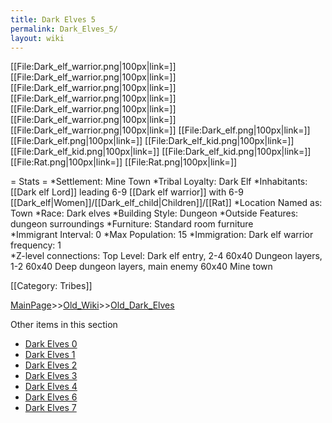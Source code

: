 ```yaml
---
title: Dark Elves 5
permalink: Dark_Elves_5/
layout: wiki
---
```

[[File:Dark_elf_warrior.png|100px|link=]]
[[File:Dark_elf_warrior.png|100px|link=]]
[[File:Dark_elf_warrior.png|100px|link=]]
[[File:Dark_elf_warrior.png|100px|link=]]
[[File:Dark_elf_warrior.png|100px|link=]]
[[File:Dark_elf_warrior.png|100px|link=]]
[[File:Dark_elf_warrior.png|100px|link=]]
[[File:Dark_elf.png|100px|link=]]
[[File:Dark_elf.png|100px|link=]]
[[File:Dark_elf_kid.png|100px|link=]]
[[File:Dark_elf_kid.png|100px|link=]]
[[File:Dark_elf_kid.png|100px|link=]]
[[File:Rat.png|100px|link=]]
[[File:Rat.png|100px|link=]]

= Stats =
*Settlement: Mine Town
*Tribal Loyalty: Dark Elf
*Inhabitants: [[Dark elf Lord]] leading 6-9 [[Dark elf warrior]] with 6-9 [[Dark_elf|Women]]/[[Dark_elf_child|Children]]/[[Rat]]
*Location Named as: Town
*Race: Dark elves
*Building Style: Dungeon
*Outside Features: dungeon surroundings
*Furniture: Standard room furniture  
*Immigrant Interval: 0
*Max Population: 15 
*Immigration: Dark elf warrior  frequency: 1  
*Z-level connections: Top Level: Dark elf entry, 2-4 60x40 Dungeon layers, 1-2 60x40 Deep dungeon layers, main enemy 60x40 Mine town   

[[Category: Tribes]]

[MainPage](/keeperrl_wiki/ "wikilink")>>[Old_Wiki](/keeperrl_wiki/Old_Wiki "wikilink")>>[Old_Dark_Elves](/keeperrl_wiki/Old_Dark_Elves "wikilink")

Other items in this section
-    [Dark Elves 0](/keeperrl_wiki/Dark_Elves_0 "wikilink")
-    [Dark Elves 1](/keeperrl_wiki/Dark_Elves_1 "wikilink")
-    [Dark Elves 2](/keeperrl_wiki/Dark_Elves_2 "wikilink")
-    [Dark Elves 3](/keeperrl_wiki/Dark_Elves_3 "wikilink")
-    [Dark Elves 4](/keeperrl_wiki/Dark_Elves_4 "wikilink")
-    [Dark Elves 6](/keeperrl_wiki/Dark_Elves_6 "wikilink")
-    [Dark Elves 7](/keeperrl_wiki/Dark_Elves_7 "wikilink")
